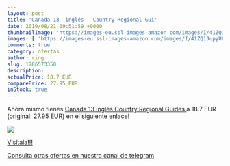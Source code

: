 ```yaml
---
layout: post
title: 'Canada 13  inglés   Country Regional Gui'
date: 2019/08/21 09:51:59 +0000
thumbnailImage: 'https://images-eu.ssl-images-amazon.com/images/I/41ZQ1JupyUL._SL200_.jpg'
images: [ 'https://images-eu.ssl-images-amazon.com/images/I/41ZQ1JupyUL._SL200_.jpg' ]
comments: true
category: ofertas
author: ring
slug: 1786573350
description:
actualPrice: 18.7 EUR
comparePrice: 27.95 EUR
inStock: true
---
```


Ahora mismo tienes [Canada 13  inglés   Country Regional Guides ](https://www.amazon.com/dp/1786573350/?tag=redken08-20) a 18.7 EUR (original: 27.95 EUR) en el siguiente enlace!

[![](https://images-eu.ssl-images-amazon.com/images/I/41ZQ1JupyUL._SL200_.jpg)](https://www.amazon.com/dp/1786573350/?tag=redken08-20)

[Visítala!!!](https://www.amazon.com/dp/1786573350/?tag=redken08-20)

[Consulta otras ofertas en nuestro canal de telegram](https://t.me/s/ofertas25)
